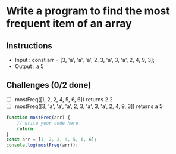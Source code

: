# Write a program to find the most frequent item of an array

## Instructions

- Input : const arr = [3, 'a', 'a', 'a', 2, 3, 'a', 3, 'a', 2, 4, 9, 3];
- Output : a 5

## Challenges (0/2 done)
- [ ] mostFreq([1, 2, 2, 4, 5, 6, 6]) returns 2 2
- [ ] mostFreq([3, 'a', 'a', 'a', 2, 3, 'a', 3, 'a', 2, 4, 9, 3]) returns a 5

```js
function mostFreq(arr) {
	// write your code here
	return
}
const arr = [1, 2, 2, 4, 5, 6, 6];
console.log(mostFreq(arr));
```

